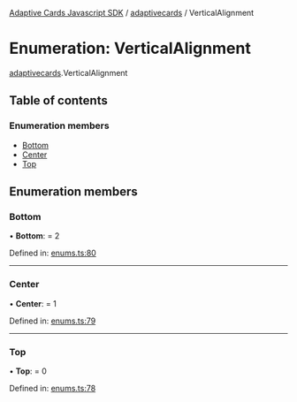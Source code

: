 [Adaptive Cards Javascript SDK](../README.md) / [adaptivecards](../modules/adaptivecards.md) / VerticalAlignment

# Enumeration: VerticalAlignment

[adaptivecards](../modules/adaptivecards.md).VerticalAlignment

## Table of contents

### Enumeration members

- [Bottom](adaptivecards.verticalalignment.md#bottom)
- [Center](adaptivecards.verticalalignment.md#center)
- [Top](adaptivecards.verticalalignment.md#top)

## Enumeration members

### Bottom

• **Bottom**: = 2

Defined in: [enums.ts:80](https://github.com/microsoft/AdaptiveCards/blob/0938a1f10/source/nodejs/adaptivecards/src/enums.ts#L80)

___

### Center

• **Center**: = 1

Defined in: [enums.ts:79](https://github.com/microsoft/AdaptiveCards/blob/0938a1f10/source/nodejs/adaptivecards/src/enums.ts#L79)

___

### Top

• **Top**: = 0

Defined in: [enums.ts:78](https://github.com/microsoft/AdaptiveCards/blob/0938a1f10/source/nodejs/adaptivecards/src/enums.ts#L78)
